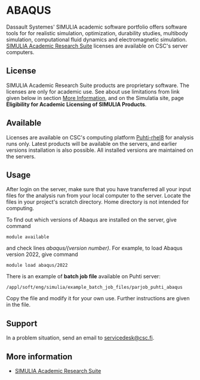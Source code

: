 # ABAQUS

Dassault Systemes' SIMULIA academic software portfolio offers software tools for for realistic simulation, optimization, durability studies, multibody simulation, computational fluid dynamics and electromagnetic simulation. [SIMULIA Academic Research Suite](https://www.3ds.com/products-services/simulia/academia/) licenses are available on CSC's server computers. 

## License

SIMULIA Academic Research Suite products are proprietary software. The licenses are only for academic use.  See about use limitations from link given below in section [More Information](#more-information), and on the Simulatia site, page **Eligibility for Academic Licensing of SIMULIA Products**.


## Available

Licenses are available on CSC's computing platform [Puhti-rhel8](../computing/available-systems.md) for analysis runs only. Latest products will be available on the servers, and earlier versions installation is also possible.  All installed versions are maintained on the servers.

## Usage

After login on the server, make sure that you have transferred all your input files for the analysis run from your local computer to the server.  Locate the files in your project's scratch directory.  Home directory is not intended for computing.

To find out which versions of Abaqus are installed on the server, give command

    module available

and check lines *abaqus/(version number)*. For example, to load Abaqus version 2022, give command

    module load abaqus/2022

There is an example of **batch job file** available on Puhti server:

    /appl/soft/eng/simulia/example_batch_job_files/parjob_puhti_abaqus

Copy the file and modify it for your own use. Further instructions are given in the file.

## Support

In a problem situation, send an email to servicedesk@csc.fi.

## More information

* [SIMULIA Academic Research Suite](https://www.3ds.com/products-services/simulia/academia/)

